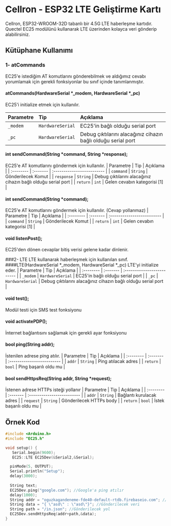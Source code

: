 
# Cellron - ESP32 LTE Geliştirme Kartı 

Cellron, ESP32-WROOM-32D tabanlı bir 4.5G LTE haberleşme kartıdır. Quectel EC25 modülünü kullanarak LTE üzerinden kolayca veri gönderip alabilirsiniz.



## Kütüphane Kullanımı

### 1- atCommands 
EC25'e istediğim AT komutlarını gönderebilmek ve aldığımız cevabı yorumlamak için gerekli fonksiyonlar bu sınıf içinde tanımlanmıştır.

#### atCommands(HardwareSerial *_modem, HardwareSerial *_pc)
EC25'i initialize etmek için kullanılır.

| Parametre | Tip     | Açıklama                |
| :-------- | :------- | :------------------------- |
| `_modem` | `HardwareSerial` | EC25'in bağlı olduğu serial port |
| `_pc` | `HardwareSerial` | Debug çıktılarını alacağınız cihazın bağlı olduğu serial port |

#### int sendCommand(String *command, String *response);
EC25'e AT komutlarını göndermek için kullanılır.
| Parametre | Tip     | Açıklama                |
| :-------- | :------- | :------------------------- |
| `command` | `String` | Gönderilecek Komut |
| `response` | `String` | Debug çıktılarını alacağınız cihazın bağlı olduğu serial port |
| `return` | `int` | Gelen cevabın kategorisi [1] |

#### int sendCommand(String *command);
EC25'e AT komutlarını göndermek için kullanılır. (Cevap yollanmaz)
| Parametre | Tip     | Açıklama                |
| :-------- | :------- | :------------------------- |
| `command` | `String` | Gönderilecek Komut |
| `return` | `int` | Gelen cevabın kategorisi [1] |

#### void listenPost();
EC25'den dönen cevaplar bitiş verisi gelene kadar dinlenir.

###2- LTE 
LTE kullanarak haberleşmek için kullanılan sınıf.
####LTE(HardwareSerial *_modem, HardwareSerial *_pc)
LTE'yi initialize eder.
| Parametre | Tip     | Açıklama                |
| :-------- | :------- | :------------------------- |
| `_modem` | `HardwareSerial` | EC25'in bağlı olduğu serial port |
| `_pc` | `HardwareSerial` | Debug çıktılarını alacağınız cihazın bağlı olduğu serial port |
#### void test();
Modül testi için SMS test fonksiyonu 
#### void activatePDP();
İnternet bağlantısını sağlamak için gerekli ayar fonksiyonu 
#### bool ping(String addr);
İstenilen adrese ping atılır.
| Parametre | Tip     | Açıklama                |
| :-------- | :------- | :------------------------- |
| `addr` | `String` | Ping atılacak adres |
| `return` | `bool` | Ping başarılı oldu mu |

#### bool sendHttpsReq(String addr, String *request);
İstenen adrese HTTPs isteği yollanır
| Parametre | Tip     | Açıklama                |
| :-------- | :------- | :------------------------- |
| `addr` | `String` | Bağlantı kurulacak adres |
| `request` | `String` | Gönderilecek HTTPs body |
| `return` | `bool` | İstek başarılı oldu mu |

## Örnek Kod

```cpp
#include <Arduino.h>
#include "EC25.h"

void setup() {
   Serial.begin(9600);
   EC25::LTE EC25Dev(&Serial2,&Serial);

  pinMode(5, OUTPUT);
  Serial.println("Setup");
  delay(3000);
  
  String text;
  EC25Dev.ping("google.com"); //Google'a ping atılır
  delay(1000);
  String addr = "oguzkagandeneme-fde40-default-rtdb.firebaseio.com"; //Verinin gönderileceği adres
  String data = "{ \"asd\" : \"asd\"}"; //Gönderilecek veri
  String path = "/in.json"; //Gönderilecek yol
  EC25Dev.sendHttpsReq(addr+path,&data);
}
```